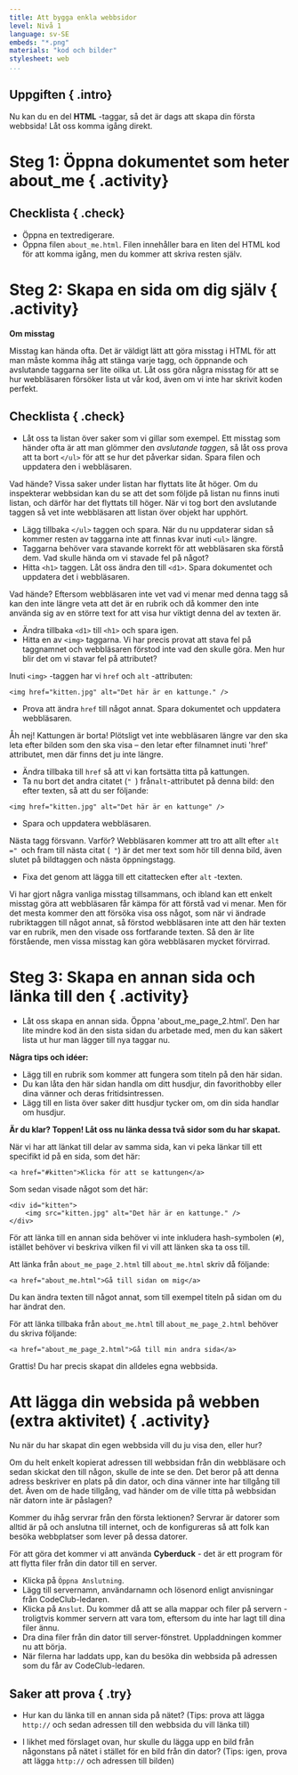 ```yaml
---
title: Att bygga enkla webbsidor
level: Nivå 1
language: sv-SE
embeds: "*.png"
materials: "kod och bilder"
stylesheet: web
...
```


## Uppgiften { .intro}

Nu kan du en del __HTML__ -taggar, så det är dags att skapa din första webbsida! Låt oss komma igång direkt. 

# Steg 1: Öppna dokumentet som heter about_me { .activity}

## Checklista { .check}

+ Öppna en textredigerare.
+ Öppna filen `about_me.html`. Filen innehåller bara en liten del HTML kod för att komma igång, men du kommer att skriva resten själv. 

# Steg 2: Skapa en sida om dig själv { .activity}

**Om misstag**

Misstag kan hända ofta. Det är väldigt lätt att göra misstag i HTML för att man måste komma ihåg att stänga varje tagg, och öppnande och avslutande taggarna ser lite oilka ut. Låt oss göra några misstag för att se hur webbläsaren försöker lista ut vår kod, även om vi inte har skrivit koden perfekt.

## Checklista { .check}

+ Låt oss ta listan över saker som vi gillar som exempel. Ett misstag som händer ofta är att man glömmer den _avslutande taggen_, så låt oss prova att ta bort `</ul>` för att se hur det påverkar sidan. Spara filen och uppdatera den i webbläsaren.

Vad hände? Vissa saker under listan har flyttats lite åt höger. Om du inspekterar webbsidan kan du se att det som följde på listan nu finns inuti listan, och därför har det flyttats till höger. När vi tog bort den avslutande taggen så vet inte webbläsaren att listan över objekt har upphört.

+ Lägg tillbaka `</ul>` taggen och spara. När du nu uppdaterar sidan så kommer resten av taggarna inte att finnas kvar inuti `<ul>` längre.
+ Taggarna behöver vara stavande korrekt för att webbläsaren ska förstå dem. Vad skulle hända om vi stavade fel på något?  
+ Hitta `<h1>` taggen. Låt oss ändra den till `<d1>`. Spara dokumentet och uppdatera det i webbläsaren.
 

Vad hände? Eftersom webbläsaren inte vet vad vi menar med denna tagg så kan den inte längre veta att det är en rubrik och då kommer den inte använda sig av en större text for att visa hur viktigt denna del av texten är. 

+ Ändra tillbaka `<d1>` till `<h1>` och spara igen.
+ Hitta en av `<img>` taggarna. Vi har precis provat att stava fel på taggnamnet och webbläsaren förstod inte vad den skulle göra. Men hur blir det om vi stavar fel på attributet? 

Inuti `<img>` -taggen har vi `href` och `alt` -attributen:
```{.language-markup}
<img href="kitten.jpg" alt="Det här är en kattunge." />
```

+ Prova att ändra `href` till något annat. Spara dokumentet och uppdatera webbläsaren.

Åh nej! Kattungen är borta! Plötsligt vet inte webbläsaren längre var den ska leta efter bilden som den ska visa – den letar efter filnamnet inuti 'href' attributet, men där finns det ju inte längre. 

+ Ändra tillbaka till `href` så att vi kan fortsätta titta på kattungen.
+ Ta nu bort det andra citatet (`" `) från` alt `-attributet på denna bild: den efter texten, så att du ser följande: 

```{.language-markup}
<img href="kitten.jpg" alt="Det här är en kattunge" />
```

+ Spara och uppdatera webbläsaren.

Nästa tagg försvann. Varför? Webbläsaren kommer att tro att allt efter `alt =" `och fram till nästa citat (` "`) är det mer text som hör till denna bild, även slutet på bildtaggen och nästa öppningstagg.

+ Fixa det genom att lägga till ett citattecken efter `alt` -texten.


Vi har gjort några vanliga misstag tillsammans, och ibland kan ett enkelt misstag göra att webbläsaren får kämpa för att förstå vad vi menar. Men för det mesta kommer den att försöka visa oss något, som när vi ändrade rubriktaggen till något annat, så förstod webbläsaren inte att den här texten var en rubrik, men den visade oss fortfarande texten. Så den är lite förstående, men vissa misstag kan göra webbläsaren mycket förvirrad.

# Steg 3: Skapa en annan sida och länka till den { .activity}

+ Låt oss skapa en annan sida. Öppna 'about_me_page_2.html'. Den har lite mindre kod än den sista sidan du arbetade med, men du kan säkert lista ut hur man lägger till nya taggar nu.

__Några tips och idéer:__

* Lägg till en rubrik som kommer att fungera som titeln på den här sidan.
* Du kan låta den här sidan handla om ditt husdjur, din favorithobby eller dina vänner och deras fritidsintressen.
* Lägg till en lista över saker ditt husdjur tycker om, om din sida handlar om husdjur.

__Är du klar? Toppen! Låt oss nu länka dessa två sidor som du har skapat.__

När vi har att länkat till delar av samma sida, kan vi peka länkar till ett specifikt id på en sida, som det här:

```{.language-markup}
<a href="#kitten">Klicka för att se kattungen</a>
```

Som sedan visade något som det här: 

```{.language-markup}
<div id="kitten">
	<img src="kitten.jpg" alt="Det här är en kattunge." />
</div>
```

För att länka till en annan sida behöver vi inte inkludera hash-symbolen (`#`), istället behöver vi beskriva vilken fil vi vill att länken ska ta oss till. 

Att länka från `about_me_page_2.html` till `about_me.html` skriv då följande: 

```{.language-markup}
<a href="about_me.html">Gå till sidan om mig</a>
```

Du kan ändra texten till något annat, som till exempel titeln på sidan om du har ändrat den. 

För att länka tillbaka från `about_me.html` till `about_me_page_2.html` behöver du skriva följande: 

```{.language-markup}
<a href="about_me_page_2.html">Gå till min andra sida</a>
```

Grattis! Du har precis skapat din alldeles egna webbsida.

# Att lägga din websida på webben (extra aktivitet) { .activity}


Nu när du har skapat din egen webbsida vill du ju visa den, eller hur?

Om du helt enkelt kopierat adressen till webbsidan från din webbläsare och sedan skickat den till någon, skulle de inte se den. Det beror på att denna adress beskriver en plats på din dator, och dina vänner inte har tillgång till det. Även om de hade tillgång, vad händer om de ville titta på webbsidan när datorn inte är påslagen?

Kommer du ihåg servrar från den första lektionen? Servrar är datorer som alltid är på och anslutna till internet, och de konfigureras så att folk kan besöka webbplatser som lever på dessa datorer.

För att göra det kommer vi att använda __Cyberduck__ - det är ett program för att flytta filer från din dator till en server.

+ Klicka på `Öppna Anslutning`.
+ Lägg till servernamn, användarnamn och lösenord enligt anvisningar från CodeClub-ledaren.
+ Klicka på `Anslut`. Du kommer då att se alla mappar och filer på servern - troligtvis kommer servern att vara tom, eftersom du inte har lagt till dina filer ännu.
+ Dra dina filer från din dator till server-fönstret. Uppladdningen kommer nu att börja.
+ När filerna har laddats upp, kan du besöka din webbsida på adressen som du får av CodeClub-ledaren.


## Saker att prova { .try}

* Hur kan du länka till en annan sida på nätet? (Tips: prova att lägga `http://` och sedan adressen till den webbsida du vill länka till)

* I likhet med förslaget ovan, hur skulle du lägga upp en bild från någonstans på nätet i stället för en bild från din dator? (Tips: igen, prova att lägga `http://` och adressen till bilden)

